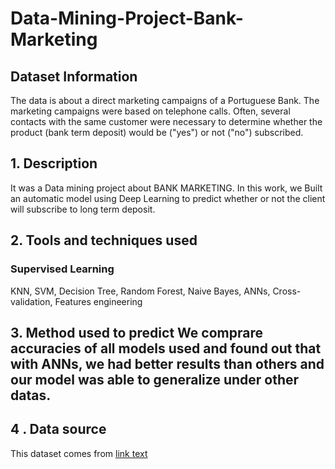 <h1> Data-Mining-Project-Bank-Marketing </h1>
<h2> Dataset Information </h2>
The data is about a direct marketing campaigns of a Portuguese Bank. The marketing campaigns were based on telephone calls. Often, several contacts with the same customer were necessary to determine whether the product (bank term deposit) would be ("yes") or not ("no") subscribed.
<h2> 1. Description </h2> 
It was a Data mining project about BANK MARKETING. In this work, we Built an automatic model using Deep Learning to predict whether or not the client will subscribe to long term deposit.
<h2> 2. Tools and techniques used </h2>
<h3> Supervised Learning </h3>
KNN, SVM, Decision Tree, Random Forest, Naive Bayes, ANNs, Cross-validation, Features engineering
<h2> 3. Method used to predict
We comprare accuracies of all models used and found out that with ANNs, we had better results than others and our model was able to generalize under other datas. 
<h2> 4 . Data source </h3>
This dataset comes from <a href="https://archive.ics.uci.edu/ml/datasets/Bank+Marketing">link text</a>
